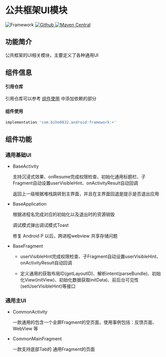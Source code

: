 # 公共框架UI模块

![Framework](https://img.shields.io/badge/AndroidAppFactory-Framework-brightgreen)
[ ![Github](https://img.shields.io/badge/Github-Framework-brightgreen?style=social) ](https://github.com/bihe0832/AndroidAppFactory/tree/master/Framework)
[ ![Maven Central](https://img.shields.io/maven-central/v/com.bihe0832.android/framework) ](https://search.maven.org/artifact/com.bihe0832.android/framework)

## 功能简介

公共框架的UI相关模块，主要定义了各种通用UI

## 组件信息

#### 引用仓库

引用仓库可以参考 [组件使用](./../start.md) 中添加依赖的部分

#### 组件使用

```groovy
implementation 'com.bihe0832.android:framework:+'
```
## 组件功能

### 通用基础UI

- BaseActivity

    支持沉浸式效果、onResume完成权限检查、初始化通用标题栏、子Fragment自动设置userVisibleHint、onActivityResult自动回调

    返回上一级根据堆栈跳转到主界面，并且在主界面回退是提示是否退出应用

- BaseApplication

    根据进程名完成对应的初始化以及退出时的资源销毁

    调试模式弹出调试模式Toast

    修复 Android P 以后，跨进程webview 共享存储问题

- BaseFragment

    - userVisibleHint完成权限检查、子Fragment自动设置userVisibleHint、onActivityResult自动回调

    - 定义通用的获取布局ID(getLayoutID)、解析intent(parseBundle)、初始化View(initView)、初始化数据获取initData)、前后台可见性(setUserVisibleHint)等接口

### 通用主UI

- CommonActivity

    一款通用的包含一个全屏Fragment的空页面，使用事例包括：反馈页面、WebView 等

- CommonMainFragment

    一款支持底部Tab的 通用Fragment的页面
